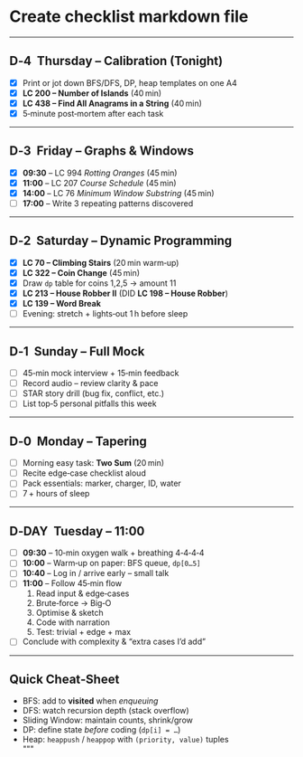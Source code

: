 # Create checklist markdown file
---

## D‑4  Thursday – Calibration (Tonight)
- [x] Print or jot down BFS/DFS, DP, heap templates on one A4  
- [x] **LC 200 – Number of Islands** (40 min)  
- [x] **LC 438 – Find All Anagrams in a String** (40 min)  
- [x] 5‑minute post‑mortem after each task  

---

## D‑3  Friday – Graphs & Windows
- [x] **09:30** – LC 994 *Rotting Oranges* (45 min)  
- [x] **11:00** – LC 207 *Course Schedule* (45 min)  
- [x] **14:00** – LC 76  *Minimum Window Substring* (45 min)  
- [ ] **17:00** – Write 3 repeating patterns discovered  

---

## D‑2  Saturday – Dynamic Programming
- [x] **LC 70 – Climbing Stairs** (20 min warm‑up)  
- [x] **LC 322 – Coin Change** (45 min)  
- [x] Draw `dp` table for coins 1,2,5 → amount 11  
- [x] **LC 213 – House Robber II** (DID **LC 198 – House Robber**) 
- [x] **LC 139 – Word Break**  
- [ ] Evening: stretch + lights‑out 1 h before sleep  

---

## D‑1  Sunday – Full Mock
- [ ] 45‑min mock interview + 15‑min feedback  
- [ ] Record audio – review clarity & pace  
- [ ] STAR story drill (bug fix, conflict, etc.)  
- [ ] List top‑5 personal pitfalls this week  

---

## D‑0  Monday – Tapering
- [ ] Morning easy task: **Two Sum** (20 min)  
- [ ] Recite edge‑case checklist aloud  
- [ ] Pack essentials: marker, charger, ID, water  
- [ ] 7 + hours of sleep  

---

## D‑DAY  Tuesday – 11:00
- [ ] **09:30** – 10‑min oxygen walk + breathing 4‑4‑4‑4  
- [ ] **10:00** – Warm‑up on paper: BFS queue, `dp[0…5]`  
- [ ] **10:40** – Log in / arrive early – small talk  
- [ ] **11:00** – Follow 45‑min flow  
  1. Read input & edge‑cases  
  2. Brute‑force → Big‑O  
  3. Optimise & sketch  
  4. Code with narration  
  5. Test: trivial + edge + max  
- [ ] Conclude with complexity & “extra cases I’d add”  

---

## Quick Cheat‑Sheet
- BFS: add to **visited** when *enqueuing*  
- DFS: watch recursion depth (stack overflow)  
- Sliding Window: maintain counts, shrink/grow  
- DP: define state *before* coding (`dp[i] = …`)  
- Heap: `heappush` / `heappop` with `(priority, value)` tuples  
"""
